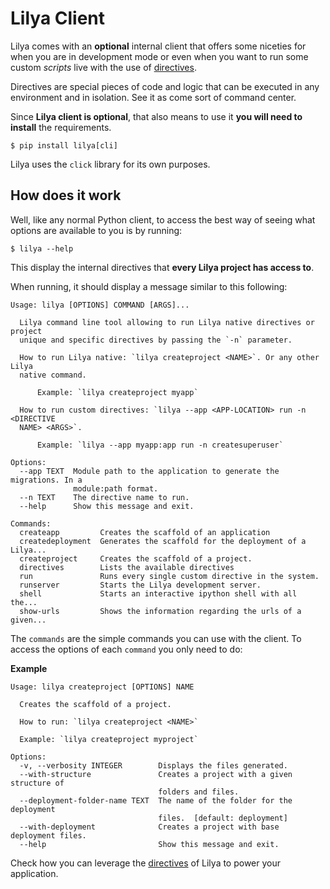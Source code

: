 # Lilya Client

Lilya comes with an **optional** internal client that offers some niceties for when you are
in development mode or even when you want to run some custom *scripts* live with the use of
[directives](./directives/directives.md).

Directives are special pieces of code and logic that can be executed in any environment and in
isolation. See it as come sort of command center.

Since **Lilya client is optional**, that also means to use it **you will need to install** the
requirements.

```shell
$ pip install lilya[cli]
```

Lilya uses the `click` library for its own purposes.

## How does it work

Well, like any normal Python client, to access the best way of seeing what options are available
to you is by running:

```shell
$ lilya --help
```

This display the internal directives that **every Lilya project has access to**.

When running, it should display a message similar to this following:

```shell
Usage: lilya [OPTIONS] COMMAND [ARGS]...

  Lilya command line tool allowing to run Lilya native directives or project
  unique and specific directives by passing the `-n` parameter.

  How to run Lilya native: `lilya createproject <NAME>`. Or any other Lilya
  native command.

      Example: `lilya createproject myapp`

  How to run custom directives: `lilya --app <APP-LOCATION> run -n <DIRECTIVE
  NAME> <ARGS>`.

      Example: `lilya --app myapp:app run -n createsuperuser`

Options:
  --app TEXT  Module path to the application to generate the migrations. In a
              module:path format.
  --n TEXT    The directive name to run.
  --help      Show this message and exit.

Commands:
  createapp         Creates the scaffold of an application
  createdeployment  Generates the scaffold for the deployment of a Lilya...
  createproject     Creates the scaffold of a project.
  directives        Lists the available directives
  run               Runs every single custom directive in the system.
  runserver         Starts the Lilya development server.
  shell             Starts an interactive ipython shell with all the...
  show-urls         Shows the information regarding the urls of a given...
```

The `commands` are the simple commands you can use with the client. To access the options of
each `command` you only need to do:

**Example**

```shell
Usage: lilya createproject [OPTIONS] NAME

  Creates the scaffold of a project.

  How to run: `lilya createproject <NAME>`

  Example: `lilya createproject myproject`

Options:
  -v, --verbosity INTEGER        Displays the files generated.
  --with-structure               Creates a project with a given structure of
                                 folders and files.
  --deployment-folder-name TEXT  The name of the folder for the deployment
                                 files.  [default: deployment]
  --with-deployment              Creates a project with base deployment files.
  --help                         Show this message and exit.
```

Check how you can leverage the [directives](./directives/directives.md) of Lilya to power your
application.
